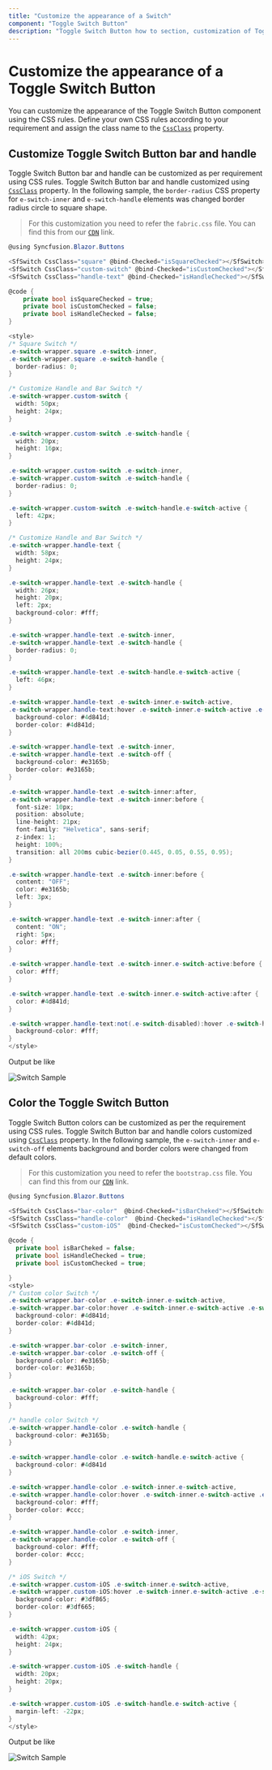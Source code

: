```yaml
---
title: "Customize the appearance of a Switch"
component: "Toggle Switch Button"
description: "Toggle Switch Button how to section, customization of Toggle Switch Button bar and handle, change size, name and value in form submit."
---
```


# Customize the appearance of a Toggle Switch Button

You can customize the appearance of the Toggle Switch Button component using the CSS rules. Define your own CSS rules according to your requirement and assign the class name to the [`CssClass`](https://help.syncfusion.com/cr/blazor/Syncfusion.Blazor~Syncfusion.Blazor.Buttons.SfSwitch~CssClass.html) property.

## Customize Toggle Switch Button bar and handle

Toggle Switch Button bar and handle can be customized as per requirement using CSS rules. Toggle Switch Button bar and handle customized using [`CssClass`](https://help.syncfusion.com/cr/blazor/Syncfusion.Blazor~Syncfusion.Blazor.Buttons.SfSwitch~CssClass.html) property. In the following sample, the `border-radius` CSS property for `e-switch-inner` and `e-switch-handle` elements was changed border radius circle to square shape.

> For this customization you need to refer the `fabric.css` file. You can find this from our [`CDN`](https://cdn.syncfusion.com/ej2/fabric.css) link.

```csharp
@using Syncfusion.Blazor.Buttons

<SfSwitch CssClass="square" @bind-Checked="isSquareChecked"></SfSwitch><br />
<SfSwitch CssClass="custom-switch" @bind-Checked="isCustomChecked"></SfSwitch><br />
<SfSwitch CssClass="handle-text" @bind-Checked="isHandleChecked"></SfSwitch>

@code {
    private bool isSquareChecked = true;
    private bool isCustomChecked = false;
    private bool isHandleChecked = false;
}

<style>
/* Square Switch */
.e-switch-wrapper.square .e-switch-inner,
.e-switch-wrapper.square .e-switch-handle {
  border-radius: 0;
}

/* Customize Handle and Bar Switch */
.e-switch-wrapper.custom-switch {
  width: 50px;
  height: 24px;
}

.e-switch-wrapper.custom-switch .e-switch-handle {
  width: 20px;
  height: 16px;
}

.e-switch-wrapper.custom-switch .e-switch-inner,
.e-switch-wrapper.custom-switch .e-switch-handle {
  border-radius: 0;
}

.e-switch-wrapper.custom-switch .e-switch-handle.e-switch-active {
  left: 42px;
}

/* Customize Handle and Bar Switch */
.e-switch-wrapper.handle-text {
  width: 58px;
  height: 24px;
}

.e-switch-wrapper.handle-text .e-switch-handle {
  width: 26px;
  height: 20px;
  left: 2px;
  background-color: #fff;
}

.e-switch-wrapper.handle-text .e-switch-inner,
.e-switch-wrapper.handle-text .e-switch-handle {
  border-radius: 0;
}

.e-switch-wrapper.handle-text .e-switch-handle.e-switch-active {
  left: 46px;
}

.e-switch-wrapper.handle-text .e-switch-inner.e-switch-active,
.e-switch-wrapper.handle-text:hover .e-switch-inner.e-switch-active .e-switch-on {
  background-color: #4d841d;
  border-color: #4d841d;
}

.e-switch-wrapper.handle-text .e-switch-inner,
.e-switch-wrapper.handle-text .e-switch-off {
  background-color: #e3165b;
  border-color: #e3165b;
}

.e-switch-wrapper.handle-text .e-switch-inner:after,
.e-switch-wrapper.handle-text .e-switch-inner:before {
  font-size: 10px;
  position: absolute;
  line-height: 21px;
  font-family: "Helvetica", sans-serif;
  z-index: 1;
  height: 100%;
  transition: all 200ms cubic-bezier(0.445, 0.05, 0.55, 0.95);
}

.e-switch-wrapper.handle-text .e-switch-inner:before {
  content: "OFF";
  color: #e3165b;
  left: 3px;
}

.e-switch-wrapper.handle-text .e-switch-inner:after {
  content: "ON";
  right: 5px;
  color: #fff;
}

.e-switch-wrapper.handle-text .e-switch-inner.e-switch-active:before {
  color: #fff;
}

.e-switch-wrapper.handle-text .e-switch-inner.e-switch-active:after {
  color: #4d841d;
}

.e-switch-wrapper.handle-text:not(.e-switch-disabled):hover .e-switch-handle:not(.e-switch-active) {
  background-color: #fff;
}
</style>
  ```

Output be like

![Switch Sample](./../images/switch-custom.png)

## Color the Toggle Switch Button

Toggle Switch Button colors can be customized as per the requirement using CSS rules. Toggle Switch Button bar and handle colors customized using [`CssClass`](https://help.syncfusion.com/cr/blazor/Syncfusion.Blazor~Syncfusion.Blazor.Buttons.SfSwitch~CssClass.html) property. In the following sample, the `e-switch-inner` and `e-switch-off` elements background and border colors were changed from default colors.

> For this customization you need to refer the `bootstrap.css` file. You can find this from our [`CDN`](https://cdn.syncfusion.com/ej2/bootstrap.css) link.

```csharp
@using Syncfusion.Blazor.Buttons

<SfSwitch CssClass="bar-color"  @bind-Checked="isBarCheked"></SfSwitch><br />
<SfSwitch CssClass="handle-color"  @bind-Checked="isHandleChecked"></SfSwitch><br />
<SfSwitch CssClass="custom-iOS"  @bind-Checked="isCustomChecked"></SfSwitch>

@code {
  private bool isBarCheked = false;
  private bool isHandleChecked = true;
  private bool isCustomChecked = true;

}
<style>
/* Custom color Switch */
.e-switch-wrapper.bar-color .e-switch-inner.e-switch-active,
.e-switch-wrapper.bar-color:hover .e-switch-inner.e-switch-active .e-switch-on {
  background-color: #4d841d;
  border-color: #4d841d;
}

.e-switch-wrapper.bar-color .e-switch-inner,
.e-switch-wrapper.bar-color .e-switch-off {
  background-color: #e3165b;
  border-color: #e3165b;
}

.e-switch-wrapper.bar-color .e-switch-handle {
  background-color: #fff;
}

/* handle color Switch */
.e-switch-wrapper.handle-color .e-switch-handle {
  background-color: #e3165b;
}

.e-switch-wrapper.handle-color .e-switch-handle.e-switch-active {
  background-color: #4d841d
}

.e-switch-wrapper.handle-color .e-switch-inner.e-switch-active,
.e-switch-wrapper.handle-color:hover .e-switch-inner.e-switch-active .e-switch-on {
  background-color: #fff;
  border-color: #ccc;
}

.e-switch-wrapper.handle-color .e-switch-inner,
.e-switch-wrapper.handle-color .e-switch-off {
  background-color: #fff;
  border-color: #ccc;
}

/* iOS Switch */
.e-switch-wrapper.custom-iOS .e-switch-inner.e-switch-active,
.e-switch-wrapper.custom-iOS:hover .e-switch-inner.e-switch-active .e-switch-on {
  background-color: #3df865;
  border-color: #3df665;
}

.e-switch-wrapper.custom-iOS {
  width: 42px;
  height: 24px;
}

.e-switch-wrapper.custom-iOS .e-switch-handle {
  width: 20px;
  height: 20px;
}

.e-switch-wrapper.custom-iOS .e-switch-handle.e-switch-active {
  margin-left: -22px;
}
</style>

```

Output be like

![Switch Sample](./../images/switch-color.png)